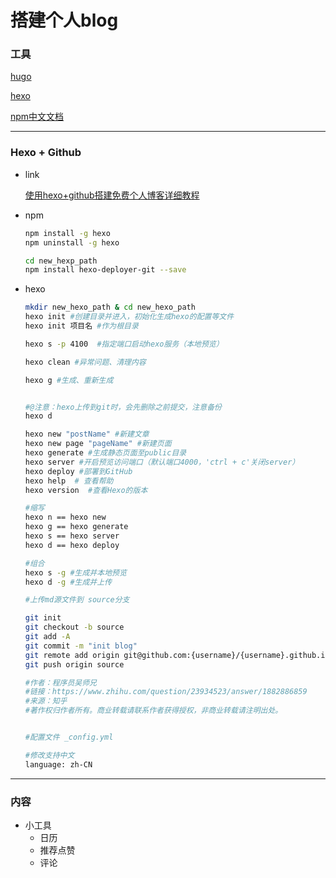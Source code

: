 # 搭建个人blog

### 工具

[hugo](https://gohugo.io/)

[hexo](https://hexo.io/zh-cn/docs/)



[npm中文文档](https://www.npmjs.cn/)



---



### Hexo + Github 

* link

  [使用hexo+github搭建免费个人博客详细教程](http://blog.haoji.me/build-blog-website-by-hexo-github.html)

* npm

  ``` sh
  npm install -g hexo
  npm uninstall -g hexo
  
  cd new_hexp_path
  npm install hexo-deployer-git --save
  ```

  

* hexo

  ``` sh
  mkdir new_hexo_path & cd new_hexo_path
  hexo init #创建目录并进入，初始化生成hexo的配置等文件
  hexo init 项目名 #作为根目录
  
  hexo s -p 4100  #指定端口启动hexo服务（本地预览）
  
  hexo clean #异常问题、清理内容
  
  hexo g #生成、重新生成
  
  
  #@注意：hexo上传到git时，会先删除之前提交，注意备份
  hexo d
  ```

  ``` sh
  hexo new "postName" #新建文章
  hexo new page "pageName" #新建页面
  hexo generate #生成静态页面至public目录
  hexo server #开启预览访问端口（默认端口4000，'ctrl + c'关闭server）
  hexo deploy #部署到GitHub
  hexo help  # 查看帮助
  hexo version  #查看Hexo的版本
  
  #缩写
  hexo n == hexo new
  hexo g == hexo generate
  hexo s == hexo server
  hexo d == hexo deploy
  
  #组合
  hexo s -g #生成并本地预览
  hexo d -g #生成并上传
  ```

  ``` sh
  #上传md源文件到 source分支
  
  git init
  git checkout -b source
  git add -A
  git commit -m "init blog"
  git remote add origin git@github.com:{username}/{username}.github.io.git
  git push origin source
  
  #作者：程序员吴师兄
  #链接：https://www.zhihu.com/question/23934523/answer/1882886859
  #来源：知乎
  #著作权归作者所有。商业转载请联系作者获得授权，非商业转载请注明出处。
  
  
  #配置文件 _config.yml
  
  #修改支持中文
  language: zh-CN
  
  
  ```

  





---



### 内容

* 小工具
  * 日历
  * 推荐点赞
  * 评论

